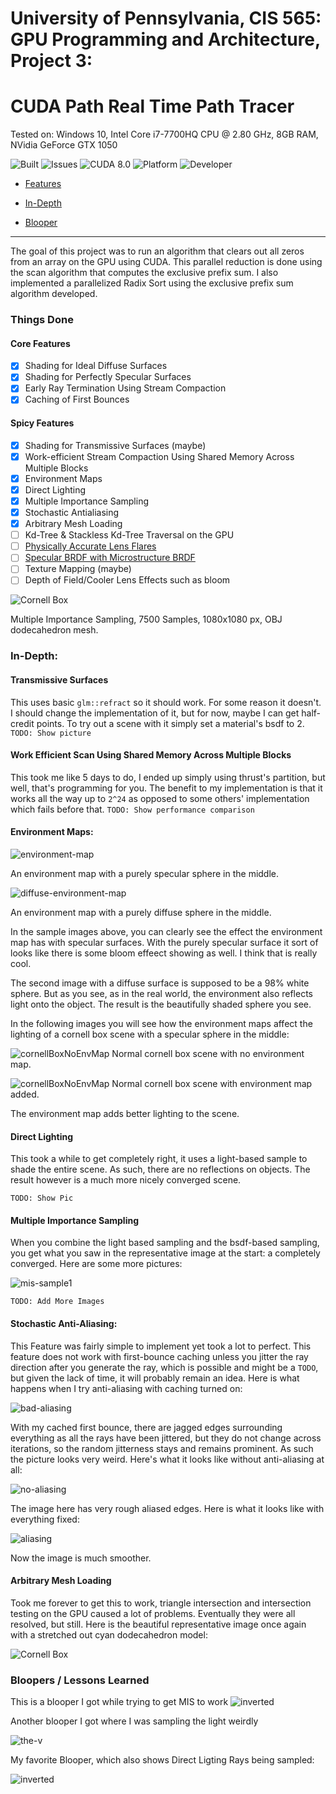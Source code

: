 # **University of Pennsylvania, CIS 565: GPU Programming and Architecture, Project 3:**

# **CUDA Path Real Time Path Tracer**





Tested on: Windows 10, Intel Core i7-7700HQ CPU @ 2.80 GHz, 8GB RAM, NVidia GeForce GTX 1050

 ![Built](https://img.shields.io/appveyor/ci/gruntjs/grunt.svg) ![Issues](https://img.shields.io/github/issues-raw/badges/shields/website.svg) ![CUDA 8.0](https://img.shields.io/badge/CUDA-8.0-green.svg?style=flat)  ![Platform](https://img.shields.io/badge/platform-Desktop-bcbcbc.svg)  ![Developer](https://img.shields.io/badge/Developer-Youssef%20Victor-0f97ff.svg?style=flat)




- [Features](#features)



- [In-Depth](#indepth)



- [Blooper](#blooper)
 

 

____________________________________________________


 
The goal of this project was to run an algorithm that clears out all zeros from an array on the GPU using CUDA. This parallel reduction is done using the scan algorithm that computes the exclusive prefix sum. I also implemented a parallelized Radix Sort using the exclusive prefix sum algorithm developed.



### Things Done

#### Core Features

 - [x] Shading for Ideal Diffuse Surfaces
 - [x] Shading for Perfectly Specular Surfaces
 - [x] Early Ray Termination Using Stream Compaction
 - [x] Caching of First Bounces

 #### Spicy Features
  - [x] Shading for Transmissive Surfaces (maybe)
  - [x] Work-efficient Stream Compaction Using Shared Memory Across Multiple Blocks
  - [x] Environment Maps
  - [x] Direct Lighting
  - [x] Multiple Importance Sampling
  - [x] Stochastic Antialiasing
  - [x] Arbitrary Mesh Loading
  - [ ] Kd-Tree & Stackless Kd-Tree Traversal on the GPU
  - [ ] [Physically Accurate Lens Flares](https://placeholderart.wordpress.com/2015/01/19/implementation-notes-physically-based-lens-flares/)
  - [ ] [Specular BRDF with Microstructure BRDF](https://people.eecs.berkeley.edu/~lingqi/publications/paper_glints2.pdf)
  - [ ] Texture Mapping (maybe)
  - [ ] Depth of Field/Cooler Lens Effects such as bloom
 
![Cornell Box](/img/cornellOBJ.png)

Multiple Importance Sampling, 7500 Samples, 1080x1080 px, OBJ dodecahedron mesh.



### In-Depth:

#### Transmissive Surfaces

This uses basic `glm::refract` so it should work. For some reason it doesn't. I should change the implementation of it, but for now, maybe I can get half-credit points. To try out a scene with it simply set a material's bsdf to 2.
`TODO: Show picture`

#### Work Efficient Scan Using Shared Memory Across Multiple Blocks

This took me like 5 days to do, I ended up simply using thrust's partition, but well, that's programming for you. The benefit to my implementation is that it works all the way up to `2^24` as opposed to some others' implementation which fails before that.
`TODO: Show performance comparison`

#### Environment Maps:

![environment-map](/img/envMap2.png)

An environment map with a purely specular sphere in the middle.

![diffuse-environment-map](/img/envMap.png)

An environment map with a purely diffuse sphere in the middle.

In the sample images above, you can clearly see the effect the environment map has with specular surfaces. With the purely specular surface it sort of looks like there is some bloom effeect showing as well. I think that is really cool.

The second image with a diffuse surface is supposed to be a 98% white sphere. But as you see, as in the real world, the environment also reflects light onto the object. The result is the beautifully shaded sphere you see.

In the following images you will see how the environment maps affect the lighting of a cornell box scene with a specular sphere in the middle:

![cornellBoxNoEnvMap](/img/cornellSpec.png)
Normal cornell box scene with no environment map.

![cornellBoxNoEnvMap](/img/cornellEnvSpec.png)
Normal cornell box scene with environment map added.

The environment map adds better lighting to the scene.


#### Direct Lighting

This took a while to get completely right, it uses a light-based sample to shade the entire scene. As such, there are no reflections on objects. The result however is a much more nicely converged scene.

`TODO: Show Pic`

#### Multiple Importance Sampling

When you combine the light based sampling and the bsdf-based sampling, you get what you saw in the representative image at the start: a completely converged. Here are some more pictures:

![mis-sample1](/img/cornellTwo.2017-10-01_21-11-00z.5000samp.png)

`TODO: Add More Images`

#### Stochastic Anti-Aliasing:

This Feature was fairly simple to implement yet took a lot to perfect. This feature does not work with first-bounce caching unless you jitter the ray direction after you generate the ray, which is possible and might be a `TODO`, but given the lack of time, it will probably remain an idea. Here is what happens when I try anti-aliasing with caching turned on:

![bad-aliasing](/img/cornell.2017-10-01_18-30-30z.5000samp.png)

With my cached first bounce, there are jagged edges surrounding everything as all the rays have been jittered, but they do not change across iterations, so the random jitterness stays and remains prominent. As such the picture looks very weird. Here's what it looks like without anti-aliasing at all:

![no-aliasing](/img/cornellTwo.2017-10-01_09-02-39z.5000samp.png)

The image here has very rough aliased edges. Here is what it looks like with everything fixed:

![aliasing](/img/cornellTwo.2017-10-01_21-11-00z.5000samp.png)

Now the image is much smoother.

#### Arbitrary Mesh Loading

Took me forever to get this to work, triangle intersection and intersection testing on the GPU caused a lot of problems. Eventually they were all resolved, but still. Here is the beautiful representative image once again with a stretched out cyan dodecahedron model:

![Cornell Box](/img/cornellOBJ.png)


### Bloopers / Lessons Learned

This is a blooper I got while trying to get MIS to work
![inverted](/img/bloopers/inverted.gif)

Another blooper I got where I was sampling the light weirdly

![the-v](/img/bloopers/the-v.gif)

My favorite Blooper, which also shows Direct Ligting Rays being sampled:

![inverted](/img/bloopers/starry.gif)

